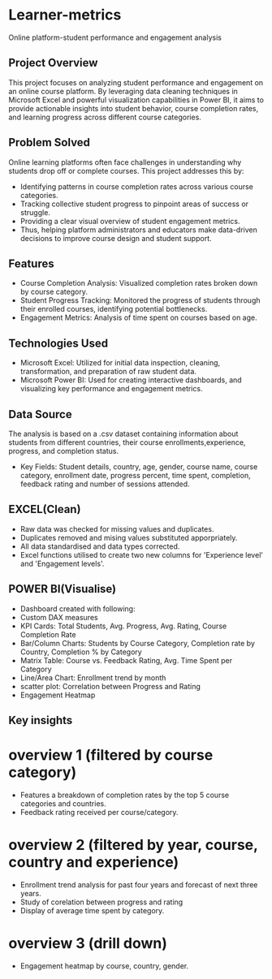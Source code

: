 # Learner-metrics
Online platform-student performance and engagement analysis
## Project Overview 
This project focuses on analyzing student performance and engagement on an online course platform. By leveraging data cleaning techniques in Microsoft Excel and powerful visualization capabilities in Power BI, it aims to provide actionable insights into student behavior, course completion rates, and learning progress across different course categories.
## Problem Solved 
Online learning platforms often face challenges in understanding why students drop off or complete courses. This project addresses this by:
* Identifying patterns in course completion rates across various course categories.
* Tracking collective student progress to pinpoint areas of success or struggle.
* Providing a clear visual overview of student engagement metrics.
* Thus, helping platform administrators and educators make data-driven decisions to improve course design and student support.
## Features
* Course Completion Analysis: Visualized completion rates broken down by course category.
* Student Progress Tracking: Monitored the progress of students through their enrolled courses, identifying potential bottlenecks. 
* Engagement Metrics: Analysis of time spent on courses based on age.
## Technologies Used
* Microsoft Excel: Utilized for initial data inspection, cleaning, transformation, and preparation of raw student data.
* Microsoft Power BI: Used for creating interactive dashboards, and visualizing key performance and engagement metrics.
## Data Source
The analysis is based on a .csv dataset containing information about students from different countries, their course enrollments,experience, progress, and completion status.
* Key Fields: Student details, country, age, gender, course name, course category, enrollment date, progress percent, time spent, completion, feedback rating and number of sessions attended.
## EXCEL(Clean)
* Raw data was checked for missing values and duplicates.
* Duplicates removed and mising values substituted apporpriately.
* All data standardised and data types corrected.
* Excel functions utilised to create two new columns for 'Experience level' and 'Engagement levels'.
## POWER BI(Visualise)
* Dashboard created with following:
* Custom DAX measures
* KPI Cards: Total Students, Avg. Progress, Avg. Rating, Course Completion Rate
* Bar/Column Charts: Students by Course Category, Completion rate by Country, Completion % by Category
* Matrix Table: Course vs. Feedback Rating, Avg. Time Spent per Category
* Line/Area Chart: Enrollment trend by month
* scatter plot: Correlation between Progress and Rating
* Engagement Heatmap
## Key insights
# overview 1 (filtered by course category)
* Features a breakdown of completion rates by the top 5 course categories and countries.
* Feedback rating received per course/category.
#  overview 2 (filtered by year, course, country and experience)
* Enrollment trend analysis for past four years and forecast of next three years.
* Study of corelation between progress and rating
* Display of average time spent by category.
# overview 3 (drill down)
* Engagement heatmap by course, country, gender.
 

